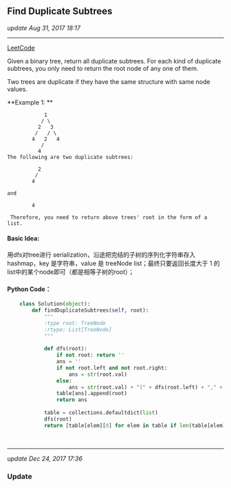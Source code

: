 ## Find Duplicate Subtrees
_update Aug 31, 2017  18:17_

---
[LeetCode](https://leetcode.com/problems/find-duplicate-subtrees/description/)

Given a binary tree, return all duplicate subtrees. For each kind of duplicate subtrees, you only need to return the root node of any one of them.

Two trees are duplicate if they have the same structure with same node values.

**Example 1: **

                1
               / \
              2   3
             /   / \
            4   2   4
               /
              4
    The following are two duplicate subtrees:
    
              2
             /
            4
    
    and
    
            4
   
     Therefore, you need to return above trees' root in the form of a list.
    
#### Basic Idea:
用dfs对tree进行 serialization，沿途把完结的子树的序列化字符串存入hashmap，key 是字符串，value 是 treeNode list；最终只要返回长度大于 1 的list中的某个node即可（都是相等子树的root）；

#### Python Code：
```python
    class Solution(object):
        def findDuplicateSubtrees(self, root):
            """
            :type root: TreeNode
            :rtype: List[TreeNode]
            """
    
            def dfs(root):
                if not root: return ''
                ans = ''
                if not root.left and not root.right:
                    ans = str(root.val)
                else:
                    ans = str(root.val) + "(" + dfs(root.left) + "," + dfs(root.right) + ")"
                table[ans].append(root)
                return ans
            
            table = collections.defaultdict(list)
            dfs(root)
            return [table[elem][0] for elem in table if len(table[elem]) > 1]
```
<br>

---
_update Dec 24, 2017  17:36_

### Update

















